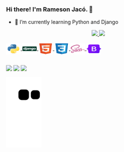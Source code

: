 ### Hi there! I'm Rameson Jacó. 👋


- 🌱 I’m currently learning Python and Django

<div align="center">
  <a href="https://github.com/JacobbV">
  <img height="180" src="https://github-readme-stats.vercel.app/api?username=JacobbV&show_icons=true&theme=codeSTACKr&include_all_commits=true&count_private=true"/>
  <img height="180" src="https://github-readme-stats.vercel.app/api/top-langs/?username=JacobbV&layout=compact&langs_count=7&theme=codeSTACKr"/>
</div>
 
<div style="display: inline_block"><br>
 <!-- <img align="center" alt="Js" height="30" width="40" src="https://raw.githubusercontent.com/devicons/devicon/master/icons/javascript/javascript-plain.svg"> -->
 <!--<img align="center" alt="Ts" height="30" width="40" src="https://raw.githubusercontent.com/devicons/devicon/master/icons/typescript/typescript-original.svg"> -->
 <!-- <img align="center" alt="React" height="30" width="40" src="https://raw.githubusercontent.com/devicons/devicon/master/icons/react/react-original.svg"> -->
 <!-- <img align="center" alt="Next" height="30" width="40" src="https://cdn.worldvectorlogo.com/logos/next-js.svg"> -->
  <img align="center" alt="Python" height="30" width="40" src="https://raw.githubusercontent.com/devicons/devicon/master/icons/python/python-original.svg">
  <img align="center" alt="Django" height="30" width="40" src="https://raw.githubusercontent.com/devicons/devicon/master/icons/django/django-original.svg">
  <img align="center" alt="HTML" height="30" width="40" src="https://raw.githubusercontent.com/devicons/devicon/master/icons/html5/html5-original.svg">
  <img align="center" alt="CSS" height="30" width="40" src="https://raw.githubusercontent.com/devicons/devicon/master/icons/css3/css3-original.svg">
  <img align="center" alt="Sass" height="30" width="40" src="https://raw.githubusercontent.com/devicons/devicon/master/icons/sass/sass-original.svg">
  <img align="center" alt="Bootstrap" height="30" width="40" src="https://raw.githubusercontent.com/devicons/devicon/master/icons/bootstrap/bootstrap-original.svg">  
</div>
  
  ##
 
 <div> 
  <a href="https://www.linkedin.com/in/rameson-jac%C3%B3-772547120/" target="_blank"><img src="https://img.shields.io/badge/-LinkedIn-%230077B5?style=for-the-badge&logo=linkedin&logoColor=white" target="_blank"></a> 
  <a href = "mailto:ramesonjacogmail.com"><img src="https://img.shields.io/badge/-Gmail-%23333?style=for-the-badge&logo=gmail&logoColor=white" target="_blank"></a>
   <a href="https://www.instagram.com/ramesonjaco/" target="_blank"><img src="https://img.shields.io/badge/-Instagram-%23E4405F?style=for-the-badge&logo=instagram&logoColor=white" target="_blank"></a>
 
  ![Snake animation](https://github.com/JacobbV/JacobbV/blob/output/github-contribution-grid-snake.svg)
</div>

